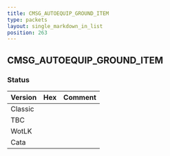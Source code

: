 ```yaml
---
title: CMSG_AUTOEQUIP_GROUND_ITEM
type: packets
layout: single_markdown_in_list
position: 263
---
```


## CMSG_AUTOEQUIP_GROUND_ITEM

### Status

Version | Hex | Comment
---------- | ---------- | ---------- 
Classic |  |  
TBC |  |  
WotLK |  |  
Cata |  |  
